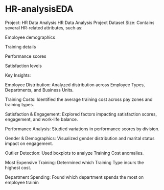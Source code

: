 # HR-analysisEDA
Project: HR Data Analysis
HR Data Analysis Project Dataset Size: Contains several HR-related attributes, such as:

Employee demographics

Training details

Performance scores

Satisfaction levels

Key Insights:

Employee Distribution: Analyzed distribution across Employee Types, Departments, and Business Units.

Training Costs: Identified the average training cost across pay zones and training types.

Satisfaction & Engagement: Explored factors impacting satisfaction scores, engagement, and work-life balance.

Performance Analysis: Studied variations in performance scores by division.

Gender & Demographics: Visualized gender distribution and marital status impact on engagement.

Outlier Detection: Used boxplots to analyze Training Cost anomalies.

Most Expensive Training: Determined which Training Type incurs the highest cost.

Department Spending: Found which department spends the most on employee trainin
